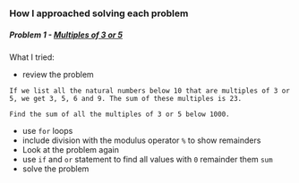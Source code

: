 ### How I approached solving each problem

##### Problem 1 - [Multiples of 3 or 5](https://projecteuler.net/problem=1)

What I tried:
- review the problem
```
If we list all the natural numbers below 10 that are multiples of 3 or 5, we get 3, 5, 6 and 9. The sum of these multiples is 23.

Find the sum of all the multiples of 3 or 5 below 1000.
```
- use `for` loops
- include division with the modulus operator `%` to show remainders
- Look at the problem again
- use `if` and `or` statement to find all values with `0` remainder them `sum`
- solve the problem

